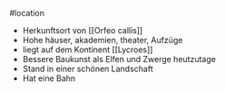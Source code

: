 #location 
- Herkunftsort von [[Orfeo callis]]
- Hohe häuser, akademien, theater, Aufzüge
- liegt auf dem Kontinent [[Lycroes]]
- Bessere Baukunst als Elfen und Zwerge heutzutage
- Stand in einer schönen Landschaft
- Hat eine Bahn